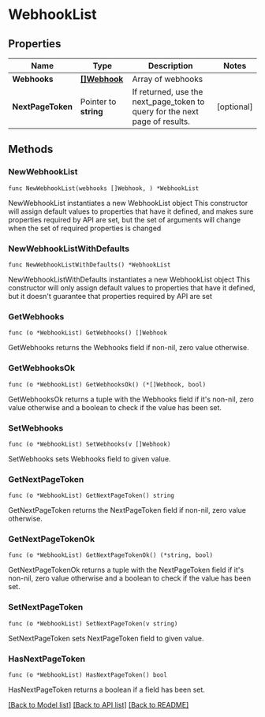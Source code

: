 # WebhookList

## Properties

Name | Type | Description | Notes
------------ | ------------- | ------------- | -------------
**Webhooks** | [**[]Webhook**](Webhook.md) | Array of webhooks | 
**NextPageToken** | Pointer to **string** | If returned, use the next_page_token to query for the next page of results. | [optional] 

## Methods

### NewWebhookList

`func NewWebhookList(webhooks []Webhook, ) *WebhookList`

NewWebhookList instantiates a new WebhookList object
This constructor will assign default values to properties that have it defined,
and makes sure properties required by API are set, but the set of arguments
will change when the set of required properties is changed

### NewWebhookListWithDefaults

`func NewWebhookListWithDefaults() *WebhookList`

NewWebhookListWithDefaults instantiates a new WebhookList object
This constructor will only assign default values to properties that have it defined,
but it doesn't guarantee that properties required by API are set

### GetWebhooks

`func (o *WebhookList) GetWebhooks() []Webhook`

GetWebhooks returns the Webhooks field if non-nil, zero value otherwise.

### GetWebhooksOk

`func (o *WebhookList) GetWebhooksOk() (*[]Webhook, bool)`

GetWebhooksOk returns a tuple with the Webhooks field if it's non-nil, zero value otherwise
and a boolean to check if the value has been set.

### SetWebhooks

`func (o *WebhookList) SetWebhooks(v []Webhook)`

SetWebhooks sets Webhooks field to given value.


### GetNextPageToken

`func (o *WebhookList) GetNextPageToken() string`

GetNextPageToken returns the NextPageToken field if non-nil, zero value otherwise.

### GetNextPageTokenOk

`func (o *WebhookList) GetNextPageTokenOk() (*string, bool)`

GetNextPageTokenOk returns a tuple with the NextPageToken field if it's non-nil, zero value otherwise
and a boolean to check if the value has been set.

### SetNextPageToken

`func (o *WebhookList) SetNextPageToken(v string)`

SetNextPageToken sets NextPageToken field to given value.

### HasNextPageToken

`func (o *WebhookList) HasNextPageToken() bool`

HasNextPageToken returns a boolean if a field has been set.


[[Back to Model list]](../README.md#documentation-for-models) [[Back to API list]](../README.md#documentation-for-api-endpoints) [[Back to README]](../README.md)


